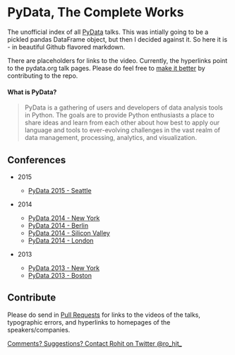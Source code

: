 # PyData, The Complete Works

The unofficial index of all [PyData](http://pydata.org/) talks.  This was intially going to be a pickled pandas DataFrame object, but then I decided against it. So here it is - in beautiful Github flavored markdown. 

There are placeholders for links to the video. Currently, the hyperlinks point to the pydata.org talk pages. Please do feel free to [make it better](#contribute) by contributing to the repo. 

#### What is PyData? 

> PyData is a gathering of users and developers of data analysis tools in Python. The goals are to provide Python enthusiasts a place to share ideas and learn from each other about how best to apply our language and tools to ever-evolving challenges in the vast realm of data management, processing, analytics, and visualization.

## Conferences

* 2015
  * [PyData 2015 - Seattle](#yay-comingsoon)

* 2014
  * [PyData 2014 - New York](#comingsoon)
  * [PyData 2014 - Berlin](conferences/berlin2014.md)
  * [PyData 2014 - Silicon Valley](conferences/sv2014.md)
  * [PyData 2014 - London](conferences/ldn2014.md)

* 2013
  * [PyData 2013 - New York](conferences/nyc2013.md)
  * [PyData 2013 - Boston](conferences/bos2013.md)

## Contribute

Please do send in [Pull Requests](https://github.com/DataTau/datascience-anthology-pydata/pulls) for links to the videos of the talks, typographic errors, and hyperlinks to homepages of the speakers/companies.




[Comments? Suggestions? Contact Rohit on Twitter @ro_hit_](http://goo.gl/9IzUCJ)
